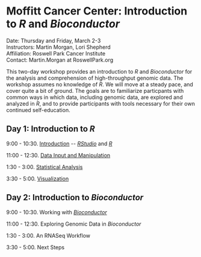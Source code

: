 # Moffitt Cancer Center: Introduction to _R_ and _Bioconductor_

Date: Thursday and Friday, March 2-3<br />
Instructors: Martin Morgan, Lori Shepherd<br />
Affiliation: Roswell Park Cancer Institute<br />
Contact: Martin.Morgan at RoswellPark.org

This two-day workshop provides an introduction to _R_ and
_Bioconductor_ for the analysis and comprehension of high-throughput
genomic data. The workshop assumes no knowledge of _R_. We will move
at a steady pace, and cover quite a bit of ground. The goals are to
familiarize particpants with common ways in which data, including
genomic data, are explored and analyzed in _R_, and to provide participants
with tools necessary for their own continued self-education.

## Day 1: Introduction to _R_

9:00 - 10:30. [Introduction][] -- _[RStudio][]_ and _[R]_

11:00 - 12:30. [Data Input and Manipulation][]

1:30 - 3:00. [Statistical Analysis][]

3:30 - 5:00. [Visualization][]

## Day 2: Introduction to _Bioconductor_

9:00 - 10:30. Working with _[Bioconductor][]_

11:00 - 12:30. Exploring Genomic Data in _Bioconductor_

1:30 - 3:00. An RNASeq Workflow

3:30 - 5:00. Next Steps

[RStudio]: https://rstudio.com
[R]: https://r-project.org
[Bioconductor]: https://bioconductor.org

[Introduction]: https://github.com/Bioconductor/BiocIntro/blob/Moffitt-2017/vignettes/A1_Using_R.Rmd
[Data Input and Manipulation]: https://github.com/Bioconductor/BiocIntro/blob/Moffitt-2017/vignettes/A2_IO.Rmd
[Statistical Analysis]: https://github.com/Bioconductor/BiocIntro/blob/Moffitt-2017/vignettes/A3_Statistics.Rmd
[Visualization]: https://github.com/Bioconductor/BiocIntro/blob/Moffitt-2017/vignettes/A4_Graphics.Rmd
